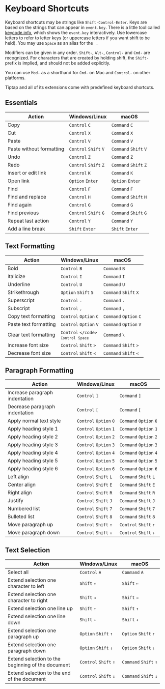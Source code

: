 # Keyboard Shortcuts
Keyboard shortcuts may be strings like `Shift-Control-Enter`. Keys are based on the strings that can appear in `event.key`. There is a little tool called [keycode.info](https://keycode.info/), which shows the `event.key` interactively. Use lowercase letters to refer to letter keys (or uppercase letters if you want shift to be held). You may use `Space` as an alias for the <code>&nbsp;</code>.

Modifiers can be given in any order. `Shift-`, `Alt-`, `Control-` and `Cmd-` are recognized. For characters that are created by holding shift, the `Shift-` prefix is implied, and should not be added explicitly.

You can use `Mod-` as a shorthand for `Cmd-` on Mac and `Control-` on other platforms.

Tiptap and all of its extensions come with predefined keyboard shortcuts.

## Essentials
| Action                   | Windows/Linux         | macOS                 |
| ------------------------ | --------------------- | --------------------- |
| Copy                     | `Control` `C`         | `Command` `C`         |
| Cut                      | `Control` `X`         | `Command` `X`         |
| Paste                    | `Control` `V`         | `Command` `V`         |
| Paste without formatting | `Control` `Shift` `V` | `Command` `Shift` `V` |
| Undo                     | `Control` `Z`         | `Command` `Z`         |
| Redo                     | `Control` `Shift` `Z` | `Command` `Shift` `Z` |
| Insert or edit link      | `Control` `K`         | `Command` `K`         |
| Open link                | `Option` `Enter`      | `Option` `Enter`      |
| Find                     | `Control` `F`         | `Command` `F`         |
| Find and replace         | `Control` `H`         | `Command` `Shift` `H` |
| Find again               | `Control` `G`         | `Command` `G`         |
| Find previous            | `Control` `Shift` `G` | `Command` `Shift` `G` |
| Repeat last action       | `Control` `Y`         | `Command` `Y`         |
| Add a line break         | `Shift` `Enter`       | `Shift` `Enter`       |

## Text Formatting
| Action                | Windows/Linux                                 | macOS                  |
| --------------------- | --------------------------------------------- | ---------------------- |
| Bold                  | `Control` `B`                                 | `Command` `B`          |
| Italicize             | `Control` `I`                                 | `Command` `I`          |
| Underline             | `Control` `U`                                 | `Command` `U`          |
| Strikethrough         | `Option` `Shift` `5`                          | `Command` `Shift` `X`  |
| Superscript           | `Control` `.`                                 | `Command` `.`          |
| Subscript             | `Control` `,`                                 | `Command` `,`          |
| Copy text formatting  | `Control` `Option` `C`                        | `Command` `Option` `C` |
| Paste text formatting | `Control` `Option` `V`                        | `Command` `Option` `V` |
| Clear text formatting | `Control` <code>\</code><br>`Control` `Space` | `Command` `\`          |
| Increase font size    | `Control` `Shift` `>`                         | `Command` `Shift` `>`  |
| Decrease font size    | `Control` `Shift` `<`                         | `Command` `Shift` `<`  |

## Paragraph Formatting
| Action                         | Windows/Linux          | macOS                  |
| ------------------------------ | ---------------------- | ---------------------- |
| Increase paragraph indentation | `Control` `]`          | `Command` `]`          |
| Decrease paragraph indentation | `Control` `[`          | `Command` `[`          |
| Apply normal text style        | `Control` `Option` `0` | `Command` `Option` `0` |
| Apply heading style 1          | `Control` `Option` `1` | `Command` `Option` `1` |
| Apply heading style 2          | `Control` `Option` `2` | `Command` `Option` `2` |
| Apply heading style 3          | `Control` `Option` `3` | `Command` `Option` `3` |
| Apply heading style 4          | `Control` `Option` `4` | `Command` `Option` `4` |
| Apply heading style 5          | `Control` `Option` `5` | `Command` `Option` `5` |
| Apply heading style 6          | `Control` `Option` `6` | `Command` `Option` `6` |
| Left align                     | `Control` `Shift` `L`  | `Command` `Shift` `L`  |
| Center align                   | `Control` `Shift` `E`  | `Command` `Shift` `E`  |
| Right align                    | `Control` `Shift` `R`  | `Command` `Shift` `R`  |
| Justify                        | `Control` `Shift` `J`  | `Command` `Shift` `J`  |
| Numbered list                  | `Control` `Shift` `7`  | `Command` `Shift` `7`  |
| Bulleted list                  | `Control` `Shift` `8`  | `Command` `Shift` `8`  |
| Move paragraph up              | `Control` `Shift` `↑`  | `Control` `Shift` `↑`  |
| Move paragraph down            | `Control` `Shift` `↓`  | `Control` `Shift` `↓`  |

## Text Selection
| Action                                            | Windows/Linux         | macOS                 |
| ------------------------------------------------- | --------------------- | --------------------- |
| Select all                                        | `Control` `A`         | `Command` `A`         |
| Extend selection one character to left            | `Shift` `←`           | `Shift` `←`           |
| Extend selection one character to right           | `Shift` `→`           | `Shift` `→`           |
| Extend selection one line up                      | `Shift` `↑`           | `Shift` `↑`           |
| Extend selection one line down                    | `Shift` `↓`           | `Shift` `↓`           |
| Extend selection one paragraph up                 | `Option` `Shift` `↑`  | `Option` `Shift` `↑`  |
| Extend selection one paragraph down               | `Option` `Shift` `↓`  | `Option` `Shift` `↓`  |
| Extend selection to the beginning of the document | `Control` `Shift` `↑` | `Command` `Shift` `↑` |
| Extend selection to the end of the document       | `Control` `Shift` `↓` | `Command` `Shift` `↓` |
